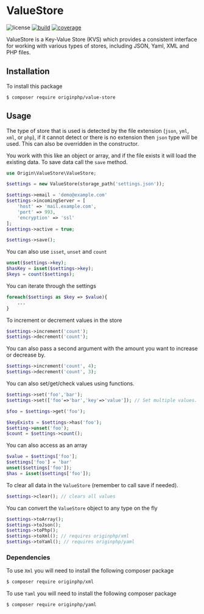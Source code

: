 # ValueStore

![license](https://img.shields.io/badge/license-MIT-brightGreen.svg)
[![build](https://github.com/originphp/valuestore/workflows/CI/badge.svg)](https://github.com/originphp/valuestore/actions)
[![coverage](https://coveralls.io/repos/github/originphp/value-store/badge.svg?branch=master)](https://coveralls.io/github/originphp/value-store?branch=master)

ValueStore is a Key-Value Store (KVS) which provides a consistent interface for working with various types of stores, including JSON, Yaml, XML and PHP files.

## Installation

To install this package

```linux
$ composer require originphp/value-store
```

## Usage

The type of store that is used is detected by the file extension (`json`, `yml`, `xml`, or `php`), if it cannot detect or there is no extension then `json` type will be used. This can also be overridden in the constructor.

You work with this like an object or array, and if the file exists it will load the existing data. To save data call the `save` method.

```php
use Origin\ValueStore\ValueStore;

$settings = new ValueStore(storage_path('settings.json'));

$settings->email = 'demo@example.com'
$settings->incomingServer = [
    'host' => 'mail.example.com',
    'port' => 993,
    'encryption' => 'ssl'
];
$settings->active = true;

$settings->save();
```

You can also use `isset`, `unset` and `count`

```php
unset($settings->key);
$hasKey = isset($settings->key);
$keys = count($settings);
```

You can iterate through the settings

```php
foreach($settings as $key => $value){
    ...
}
```

To increment or decrement values in the store

```php
$settings->increment('count');
$settings->decrement('count');
```

You can also pass a second argument with the amount you want to increase or decrease by.

```php
$settings->increment('count', 4);
$settings->decrement('count', 3);
```

You can also set/get/check values using functions.

```php
$settings->set('foo','bar');
$settings->set(['foo'=>'bar','key'=>'value']); // Set multiple values.

$foo = $settings->get('foo');

$keyExists = $settings->has('foo');
$setting->unset('foo');
$count = $settings->count();
```

You can also access as an array

```php
$value = $settings['foo'];
$settings['foo'] = 'bar'
unset($settings['foo']);
$has = isset($settings['foo']);
```

To clear all data in the `ValueStore` (remember to call save if needed).

```php
$settings->clear(); // clears all values
```

You can convert the `ValueStore` object to any type on the fly

```php
$settings->toArray();
$settings->toJson();
$settings->toPhp();
$settings->toXml(); // requires originphp/xml
$settings->toYaml(); // requires originphp/yaml
```

### Dependencies

To use `Xml` you will need to install the following composer package

```bash
$ composer require originphp/xml
```

To use `Yaml` you will need to install the following composer package

```bash
$ composer require originphp/yaml
```